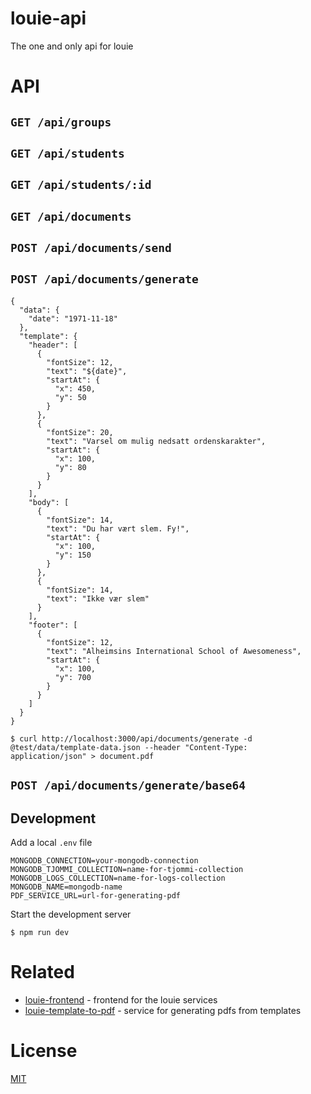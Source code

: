 # louie-api

The one and only api for louie

# API

## `GET /api/groups`

## `GET /api/students`

## `GET /api/students/:id`

## `GET /api/documents`

## `POST /api/documents/send`

## `POST /api/documents/generate`

```
{
  "data": {
    "date": "1971-11-18"
  },
  "template": {
    "header": [
      {
        "fontSize": 12,
        "text": "${date}",
        "startAt": {
          "x": 450,
          "y": 50
        }
      },
      {
        "fontSize": 20,
        "text": "Varsel om mulig nedsatt ordenskarakter",
        "startAt": {
          "x": 100,
          "y": 80
        }
      }
    ],
    "body": [
      {
        "fontSize": 14,
        "text": "Du har vært slem. Fy!",
        "startAt": {
          "x": 100,
          "y": 150
        }
      },
      {
        "fontSize": 14,
        "text": "Ikke vær slem"
      }
    ],
    "footer": [
      {
        "fontSize": 12,
        "text": "Alheimsins International School of Awesomeness",
        "startAt": {
          "x": 100,
          "y": 700
        }
      }
    ]
  }
}
```

```
$ curl http://localhost:3000/api/documents/generate -d @test/data/template-data.json --header "Content-Type: application/json" > document.pdf
```

## `POST /api/documents/generate/base64`

## Development

Add a local `.env` file

```
MONGODB_CONNECTION=your-mongodb-connection
MONGODB_TJOMMI_COLLECTION=name-for-tjommi-collection
MONGODB_LOGS_COLLECTION=name-for-logs-collection
MONGODB_NAME=mongodb-name
PDF_SERVICE_URL=url-for-generating-pdf
```

Start the development server

```
$ npm run dev
```

# Related
- [louie-frontend](https://github.com/Alheimsins/louie-frontend) - frontend for the louie services
- [louie-template-to-pdf](https://github.com/Alheimsins/louie-template-to-pdf) - service for generating pdfs from templates

# License

[MIT](LICENSE)